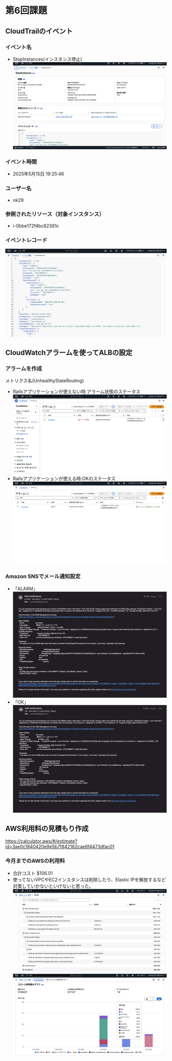 # 第6回課題


## CloudTrailのイベント

### イベント名
* StopInstances(インスタンス停止)
![](image01.jpg)
### イベント時間
* 2025年5月15日 19:25:46
### ユーザー名
* nk29
### 参照されたリソース（対象インスタンス）
* i-0bbe172f4bc82381c
### イベントレコード
![](image02.jpg)

## CloudWatchアラームを使ってALBの設定

### アラームを作成
メトリクス名(UnhealthyStateRouting)
* Railsアプリケーションが使えない時:アラーム状態のステータス
![](image03.jpg)
* Railsアプリケーションが使える時:OKのステータス
![](image04.jpg)
### Amazon SNSでメール通知設定
* 「ALARM」
![](image05.jpg)
* 「OK」
![](image06.jpg)

## AWS利用料の見積もり作成
https://calculator.aws/#/estimate?id=3ae0c1840420e9e5b7f842182cae6f4473dfac01

### 今月までのAWSの利用料
* 合計コスト $106.01
* 使ってないVPCやEC2インスタンスは削除したり、Elastic IPを解放するなど対策していかないといけないと思った。
![](image07.jpg)
![](image08.jpg)